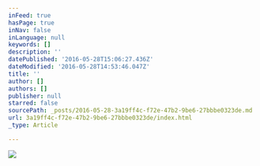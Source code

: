 ```yaml
---
inFeed: true
hasPage: true
inNav: false
inLanguage: null
keywords: []
description: ''
datePublished: '2016-05-28T15:06:27.436Z'
dateModified: '2016-05-28T14:53:46.047Z'
title: ''
author: []
authors: []
publisher: null
starred: false
sourcePath: _posts/2016-05-28-3a19ff4c-f72e-47b2-9be6-27bbbe0323de.md
url: 3a19ff4c-f72e-47b2-9be6-27bbbe0323de/index.html
_type: Article

---
```

![](https://the-grid-user-content.s3-us-west-2.amazonaws.com/34416146-bef2-4b48-9912-0500498187eb.jpg)